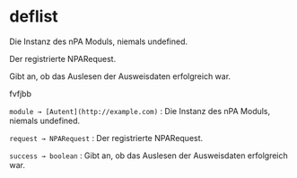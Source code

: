 # deflist

<deflist>
<def>
<title>module → <a href="http://example.com">Autent</a></title>
<p>Die Instanz des nPA Moduls, niemals undefined.</p>
</def>
<def title="request → NPARequest">
<p>Der registrierte NPARequest.</p>
</def>
<def title="success → boolean">
<p>Gibt an, ob das Auslesen der Ausweisdaten erfolgreich war.</p>
</def>
</deflist>


fvfjbb

``module → [Autent](http://example.com)``
:   Die Instanz des nPA Moduls, niemals undefined.

``request → NPARequest``
:   Der registrierte NPARequest.

``success → boolean``
:   Gibt an, ob das Auslesen der Ausweisdaten erfolgreich war.
